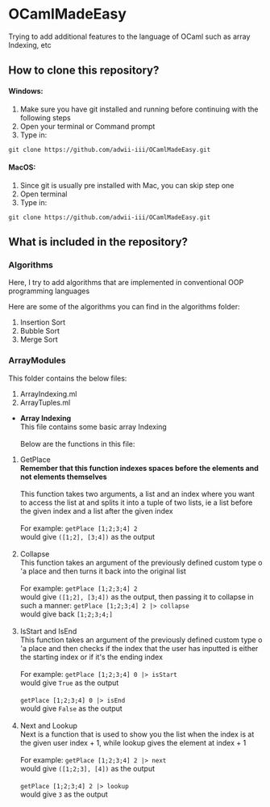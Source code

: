 # OCamlMadeEasy
Trying to add additional features to the language of OCaml such as array Indexing, etc

## How to clone this repository?
#### Windows:
1. Make sure you have git installed and running before continuing with the following steps
2. Open your terminal or Command prompt
3. Type in:<br>
```Shell
git clone https://github.com/adwii-iii/OCamlMadeEasy.git
```

#### MacOS:
1. Since git is usually pre installed with Mac, you can skip step one
2. Open terminal
3. Type in:<br>
```Shell
git clone https://github.com/adwii-iii/OCamlMadeEasy.git
```

## What is included in the repository?
### Algorithms
Here, I try to add algorithms that are implemented in conventional OOP programming languages

Here are some of the algorithms you can find in the algorithms folder:
1. Insertion Sort
2. Bubble Sort
3. Merge Sort

### ArrayModules
This folder contains the below files:
1. ArrayIndexing.ml
2. ArrayTuples.ml

- **Array Indexing**<br>
This file contains some basic array Indexing<br><br>
Below are the functions in this file:
1. GetPlace<br>
**Remember that this function indexes spaces before the elements and not elements themselves**<br><br>
This function takes two arguments, a list and an index where you want to access the list at and splits it into a tuple of two lists, ie a list before the given index and a list after the given index<br><br>
For example:
`getPlace [1;2;3;4] 2`<br>
would give
`([1;2], [3;4])` as the output<br><br>
2. Collapse<br>
This function takes an argument of the previously defined custom type o 'a place and then turns it back into the original list<br><br>
For example:
`getPlace [1;2;3;4] 2`<br>
would give
`([1;2], [3;4])` as the output, then passing it to collapse in such a manner: `getPlace [1;2;3;4] 2 |> collapse`<br>
would give back `[1;2;3;4;]`<br><br>
3. IsStart and IsEnd<br>
This function takes an argument of the previously defined custom type o 'a place and then checks if the index that the user has inputted is either the starting index or if it's the ending index<br><br>
For example:
`getPlace [1;2;3;4] 0 |> isStart`<br>
would give
`True` as the output<br><br>
`getPlace [1;2;3;4] 0 |> isEnd`<br>
would give
`False` as the output<br><br>
4. Next and Lookup<br>
Next is a function that is used to show you the list when the index is at the given user index + 1, while lookup gives the element at index + 1<br><br>
For example:
`getPlace [1;2;3;4] 2 |> next`<br>
would give
`([1;2;3], [4])` as the output<br><br>
`getPlace [1;2;3;4] 2 |> lookup`<br>
would give
`3` as the output<br><br>

